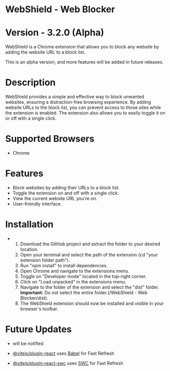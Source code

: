 # WebShield - Web Blocker 
# Version - 3.2.0 (Alpha)

WebShield is a Chrome extension that allows you to block any website by adding the website URL to a block list.

This is an alpha version, and more features will be added in future releases.

# Description

WebShield provides a simple and effective way to block unwanted websites, ensuring a distraction-free browsing experience. By adding website URLs to the block list, you can prevent access to those sites while the extension is enabled. The extension also allows you to easily toggle it on or off with a single click.

# Supported Browsers 

- Chrome 

# Features

- Block websites by adding their URLs to a block list.
- Toggle the extension on and off with a single click.
- View the current website URL you're on.
- User-friendly interface.

# Installation

- 1. Download the GitHub project and extract the folder to your desired location.
  2. Open your terminal and select the path of the extension (cd "your extension folder path").
  3. Run "npm install" to install dependencies.
  4. Open Chrome and navigate to the extensions menu.
  5. Toggle on "Developer mode" located in the top-right corner.
  6. Click on "Load unpacked" in the extensions menu.
  7. Navigate to the folder of the extension and select the "dist" folder. **Important:** Do not select the entire folder.(/WebShield - Web Blocker/dist).
  8. The WebShield extension should now be installed and visible in your browser's toolbar.


# Future Updates

- will be notified



- [@vitejs/plugin-react](https://github.com/vitejs/vite-plugin-react/blob/main/packages/plugin-react/README.md) uses [Babel](https://babeljs.io/) for Fast Refresh
- [@vitejs/plugin-react-swc](https://github.com/vitejs/vite-plugin-react-swc) uses [SWC](https://swc.rs/) for Fast Refresh
